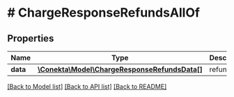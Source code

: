 # # ChargeResponseRefundsAllOf

## Properties

Name | Type | Description | Notes
------------ | ------------- | ------------- | -------------
**data** | [**\Conekta\Model\ChargeResponseRefundsData[]**](ChargeResponseRefundsData.md) | refunds | [optional]

[[Back to Model list]](../../README.md#models) [[Back to API list]](../../README.md#endpoints) [[Back to README]](../../README.md)
